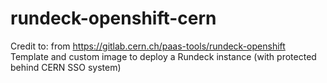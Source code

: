 # rundeck-openshift-cern
Credit to:  from https://gitlab.cern.ch/paas-tools/rundeck-openshift
Template and custom image to deploy a Rundeck instance (with protected behind CERN SSO system)
